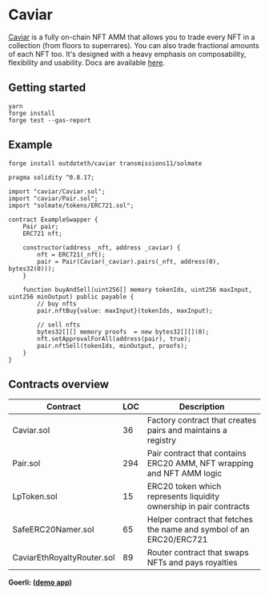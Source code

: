 # Caviar

[Caviar](https://goerli.caviar.sh) is a fully on-chain NFT AMM that allows you to trade every NFT in a collection (from floors to superrares). You can also trade fractional amounts of each NFT too.
It's designed with a heavy emphasis on composability, flexibility and usability. Docs are available [here](https://docs.caviar.sh/technical-reference/high-level-overview).

## Getting started

```
yarn
forge install
forge test --gas-report
```

## Example

```
forge install outdoteth/caviar transmissions11/solmate
```

```solidity
pragma solidity ^0.8.17;

import "caviar/Caviar.sol";
import "caviar/Pair.sol";
import "solmate/tokens/ERC721.sol";

contract ExampleSwapper {
    Pair pair;
    ERC721 nft;

    constructor(address _nft, address _caviar) {
        nft = ERC721(_nft);
        pair = Pair(Caviar(_caviar).pairs(_nft, address(0), bytes32(0)));
    }

    function buyAndSell(uint256[] memory tokenIds, uint256 maxInput, uint256 minOutput) public payable {
        // buy nfts
        pair.nftBuy{value: maxInput}(tokenIds, maxInput);

        // sell nfts
        bytes32[][] memory proofs  = new bytes32[][](0);
        nft.setApprovalForAll(address(pair), true);
        pair.nftSell(tokenIds, minOutput, proofs);
    }
}
```

## Contracts overview

| Contract                   | LOC | Description                                                           |
| -------------------------- | --- | --------------------------------------------------------------------- |
| Caviar.sol                 | 36  | Factory contract that creates pairs and maintains a registry          |
| Pair.sol                   | 294 | Pair contract that contains ERC20 AMM, NFT wrapping and NFT AMM logic |
| LpToken.sol                | 15  | ERC20 token which represents liquidity ownership in pair contracts    |
| SafeERC20Namer.sol         | 65  | Helper contract that fetches the name and symbol of an ERC20/ERC721   |
| CaviarEthRoyaltyRouter.sol | 89  | Router contract that swaps NFTs and pays royalties                    |

**Goerli: ([demo app](https://goerli.caviar.sh))**
